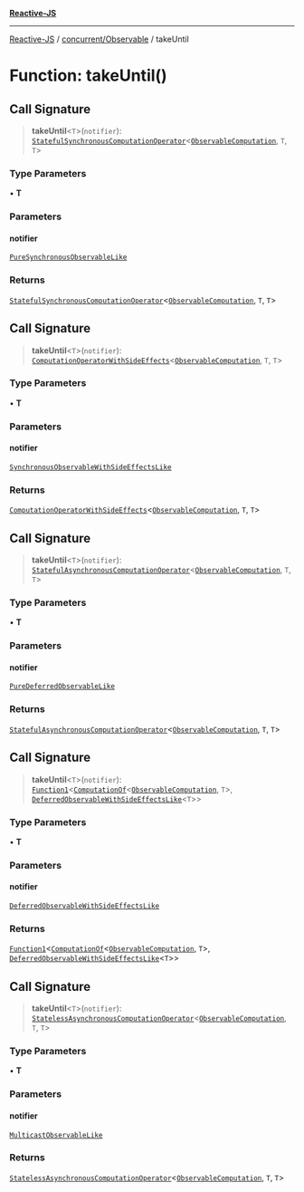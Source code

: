 [**Reactive-JS**](../../../README.md)

***

[Reactive-JS](../../../README.md) / [concurrent/Observable](../README.md) / takeUntil

# Function: takeUntil()

## Call Signature

> **takeUntil**\<`T`\>(`notifier`): [`StatefulSynchronousComputationOperator`](../../../computations/type-aliases/StatefulSynchronousComputationOperator.md)\<[`ObservableComputation`](../interfaces/ObservableComputation.md), `T`, `T`\>

### Type Parameters

• **T**

### Parameters

#### notifier

[`PureSynchronousObservableLike`](../../interfaces/PureSynchronousObservableLike.md)

### Returns

[`StatefulSynchronousComputationOperator`](../../../computations/type-aliases/StatefulSynchronousComputationOperator.md)\<[`ObservableComputation`](../interfaces/ObservableComputation.md), `T`, `T`\>

## Call Signature

> **takeUntil**\<`T`\>(`notifier`): [`ComputationOperatorWithSideEffects`](../../../computations/type-aliases/ComputationOperatorWithSideEffects.md)\<[`ObservableComputation`](../interfaces/ObservableComputation.md), `T`, `T`\>

### Type Parameters

• **T**

### Parameters

#### notifier

[`SynchronousObservableWithSideEffectsLike`](../../interfaces/SynchronousObservableWithSideEffectsLike.md)

### Returns

[`ComputationOperatorWithSideEffects`](../../../computations/type-aliases/ComputationOperatorWithSideEffects.md)\<[`ObservableComputation`](../interfaces/ObservableComputation.md), `T`, `T`\>

## Call Signature

> **takeUntil**\<`T`\>(`notifier`): [`StatefulAsynchronousComputationOperator`](../../../computations/type-aliases/StatefulAsynchronousComputationOperator.md)\<[`ObservableComputation`](../interfaces/ObservableComputation.md), `T`, `T`\>

### Type Parameters

• **T**

### Parameters

#### notifier

[`PureDeferredObservableLike`](../../interfaces/PureDeferredObservableLike.md)

### Returns

[`StatefulAsynchronousComputationOperator`](../../../computations/type-aliases/StatefulAsynchronousComputationOperator.md)\<[`ObservableComputation`](../interfaces/ObservableComputation.md), `T`, `T`\>

## Call Signature

> **takeUntil**\<`T`\>(`notifier`): [`Function1`](../../../functions/type-aliases/Function1.md)\<[`ComputationOf`](../../../computations/type-aliases/ComputationOf.md)\<[`ObservableComputation`](../interfaces/ObservableComputation.md), `T`\>, [`DeferredObservableWithSideEffectsLike`](../../interfaces/DeferredObservableWithSideEffectsLike.md)\<`T`\>\>

### Type Parameters

• **T**

### Parameters

#### notifier

[`DeferredObservableWithSideEffectsLike`](../../interfaces/DeferredObservableWithSideEffectsLike.md)

### Returns

[`Function1`](../../../functions/type-aliases/Function1.md)\<[`ComputationOf`](../../../computations/type-aliases/ComputationOf.md)\<[`ObservableComputation`](../interfaces/ObservableComputation.md), `T`\>, [`DeferredObservableWithSideEffectsLike`](../../interfaces/DeferredObservableWithSideEffectsLike.md)\<`T`\>\>

## Call Signature

> **takeUntil**\<`T`\>(`notifier`): [`StatelessAsynchronousComputationOperator`](../../../computations/type-aliases/StatelessAsynchronousComputationOperator.md)\<[`ObservableComputation`](../interfaces/ObservableComputation.md), `T`, `T`\>

### Type Parameters

• **T**

### Parameters

#### notifier

[`MulticastObservableLike`](../../interfaces/MulticastObservableLike.md)

### Returns

[`StatelessAsynchronousComputationOperator`](../../../computations/type-aliases/StatelessAsynchronousComputationOperator.md)\<[`ObservableComputation`](../interfaces/ObservableComputation.md), `T`, `T`\>
